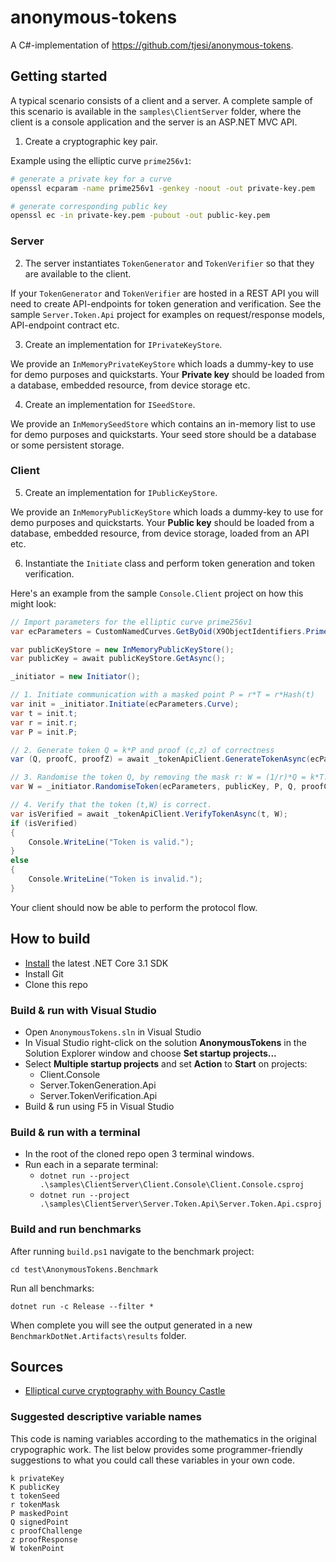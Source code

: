 # anonymous-tokens

A C#-implementation of <https://github.com/tjesi/anonymous-tokens>.

## Getting started

A typical scenario consists of a client and a server. A complete sample of this scenario is available in the `samples\ClientServer` folder, where the client is a console application and the server is an ASP.NET MVC API.

1. Create a cryptographic key pair.

Example using the elliptic curve `prime256v1`:

```bash
# generate a private key for a curve
openssl ecparam -name prime256v1 -genkey -noout -out private-key.pem

# generate corresponding public key
openssl ec -in private-key.pem -pubout -out public-key.pem
```

### Server

2. The server instantiates `TokenGenerator` and `TokenVerifier` so that they are available to the client.

If your `TokenGenerator` and `TokenVerifier` are hosted in a REST API you will need to create API-endpoints for token generation and verification. See the sample `Server.Token.Api` project for examples on request/response models, API-endpoint contract etc.

3. Create an implementation for `IPrivateKeyStore`.

We provide an `InMemoryPrivateKeyStore` which loads a dummy-key to use for demo purposes and quickstarts. Your **Private key** should be loaded from a database, embedded resource, from device storage etc.

4. Create an implementation for `ISeedStore`.

We provide an `InMemorySeedStore` which contains an in-memory list to use for demo purposes and quickstarts. Your seed store should be a database or some persistent storage.

### Client

5. Create an implementation for `IPublicKeyStore`.

We provide an `InMemoryPublicKeyStore` which loads a dummy-key to use for demo purposes and quickstarts. Your **Public key** should be loaded from a database, embedded resource, from device storage, loaded from an API etc.

6. Instantiate the `Initiate` class and perform token generation and token verification.

Here's an example from the sample `Console.Client` project on how this might look:

```csharp
// Import parameters for the elliptic curve prime256v1
var ecParameters = CustomNamedCurves.GetByOid(X9ObjectIdentifiers.Prime256v1);

var publicKeyStore = new InMemoryPublicKeyStore();
var publicKey = await publicKeyStore.GetAsync();

_initiator = new Initiator();

// 1. Initiate communication with a masked point P = r*T = r*Hash(t)
var init = _initiator.Initiate(ecParameters.Curve);
var t = init.t;
var r = init.r;
var P = init.P;

// 2. Generate token Q = k*P and proof (c,z) of correctness
var (Q, proofC, proofZ) = await _tokenApiClient.GenerateTokenAsync(ecParameters.Curve, P);

// 3. Randomise the token Q, by removing the mask r: W = (1/r)*Q = k*T. Also checks that proof (c,z) is correct.
var W = _initiator.RandomiseToken(ecParameters, publicKey, P, Q, proofC, proofZ, r);

// 4. Verify that the token (t,W) is correct.
var isVerified = await _tokenApiClient.VerifyTokenAsync(t, W);
if (isVerified)
{
    Console.WriteLine("Token is valid.");
}
else
{
    Console.WriteLine("Token is invalid.");
}
```

Your client should now be able to perform the protocol flow.

## How to build

- [Install](https://www.microsoft.com/net/download/core#/current) the latest .NET Core 3.1 SDK
- Install Git
- Clone this repo

### Build & run with Visual Studio

- Open `AnonymousTokens.sln` in Visual Studio
- In Visual Studio right-click on the solution **AnonymousTokens** in the Solution Explorer window and choose **Set startup projects...**
- Select **Multiple startup projects** and set **Action** to **Start** on projects:
  - Client.Console
  - Server.TokenGeneration.Api
  - Server.TokenVerification.Api
- Build & run using F5 in Visual Studio

### Build & run with a terminal

- In the root of the cloned repo open 3 terminal windows.
- Run each in a separate terminal:
  - `dotnet run --project .\samples\ClientServer\Client.Console\Client.Console.csproj`
  - `dotnet run --project .\samples\ClientServer\Server.Token.Api\Server.Token.Api.csproj`

### Build and run benchmarks

After running `build.ps1` navigate to the benchmark project:

`cd test\AnonymousTokens.Benchmark`

Run all benchmarks:

`dotnet run -c Release --filter *`

When complete you will see the output generated in a new `BenchmarkDotNet.Artifacts\results` folder.

## Sources

- [Elliptical curve cryptography with Bouncy Castle](https://www.codeproject.com/Tips/1150485/Csharp-Elliptical-Curve-Cryptography-with-Bouncy-C)

### Suggested descriptive variable names

This code is naming variables according to the mathematics in the original crypographic work. The list below provides some programmer-friendly suggestions to what you could call these variables in your own code.

```
k privateKey
K publicKey
t tokenSeed
r tokenMask
P maskedPoint
Q signedPoint
c proofChallenge
z proofResponse
W tokenPoint
```

